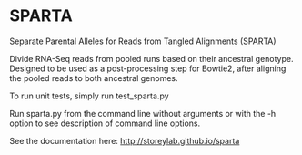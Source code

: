 SPARTA
=========

Separate Parental Alleles for Reads from Tangled Alignments (SPARTA)

Divide RNA-Seq reads from pooled runs based on their ancestral genotype. Designed to be used as a post-processing step for Bowtie2, after aligning the pooled reads to both ancestral genomes.

To run unit tests, simply run test_sparta.py

Run sparta.py from the command line without arguments or with the -h option to see description of command line options.

See the documentation here:
http://storeylab.github.io/sparta
